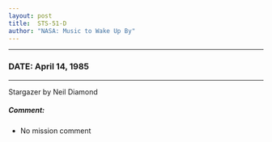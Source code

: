 ```yaml
---
layout: post
title:  STS-51-D
author: "NASA: Music to Wake Up By"
---
```


----
### DATE: April 14, 1985
----
Stargazer by Neil Diamond

##### Comment:
* No mission comment
